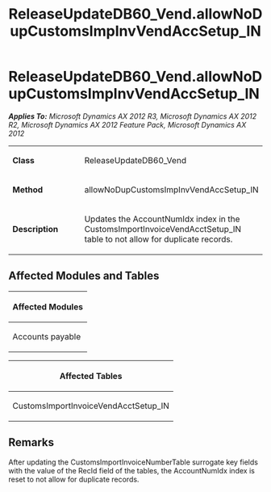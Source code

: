 ﻿---
title: ReleaseUpdateDB60_Vend.allowNoDupCustomsImpInvVendAccSetup_IN
TOCTitle: ReleaseUpdateDB60_Vend.allowNoDupCustomsImpInvVendAccSetup_IN
ms:assetid: 9401096e-ba98-c994-171c-040a5994b702
ms:mtpsurl: https://msdn.microsoft.com/en-us/library/JJ686134(v=AX.60)
ms:contentKeyID: 49709838
ms.date: 05/18/2015
mtps_version: v=AX.60
---

# ReleaseUpdateDB60\_Vend.allowNoDupCustomsImpInvVendAccSetup\_IN 


_**Applies To:** Microsoft Dynamics AX 2012 R3, Microsoft Dynamics AX 2012 R2, Microsoft Dynamics AX 2012 Feature Pack, Microsoft Dynamics AX 2012_

<table>
<colgroup>
<col style="width: 50%" />
<col style="width: 50%" />
</colgroup>
<tbody>
<tr class="odd">
<td><p><strong>Class</strong></p></td>
<td><p>ReleaseUpdateDB60_Vend</p></td>
</tr>
<tr class="even">
<td><p><strong>Method</strong></p></td>
<td><p>allowNoDupCustomsImpInvVendAccSetup_IN</p></td>
</tr>
<tr class="odd">
<td><p><strong>Description</strong></p></td>
<td><p>Updates the AccountNumIdx index in the CustomsImportInvoiceVendAcctSetup_IN table to not allow for duplicate records.</p></td>
</tr>
</tbody>
</table>


## Affected Modules and Tables

<table>
<colgroup>
<col style="width: 100%" />
</colgroup>
<thead>
<tr class="header">
<th><p>Affected Modules</p></th>
</tr>
</thead>
<tbody>
<tr class="odd">
<td><p>Accounts payable</p></td>
</tr>
</tbody>
</table>


<table>
<colgroup>
<col style="width: 100%" />
</colgroup>
<thead>
<tr class="header">
<th><p>Affected Tables</p></th>
</tr>
</thead>
<tbody>
<tr class="odd">
<td><p>CustomsImportInvoiceVendAcctSetup_IN</p></td>
</tr>
</tbody>
</table>


## Remarks

After updating the CustomsImportInvoiceNumberTable surrogate key fields with the value of the RecId field of the tables, the AccountNumIdx index is reset to not allow for duplicate records.

  


